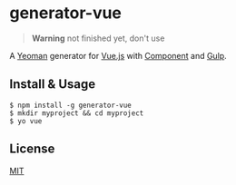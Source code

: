 # generator-vue

> **Warning** not finished yet, don't use

A [Yeoman](http://yeoman.io) generator for [Vue.js](http://vuejs.org) with [Component](https://github.com/component/component) and [Gulp](http://gulpjs.com).

## Install & Usage

```
$ npm install -g generator-vue
$ mkdir myproject && cd myproject
$ yo vue
```

## License

[MIT](http://en.wikipedia.org/wiki/MIT_License)
